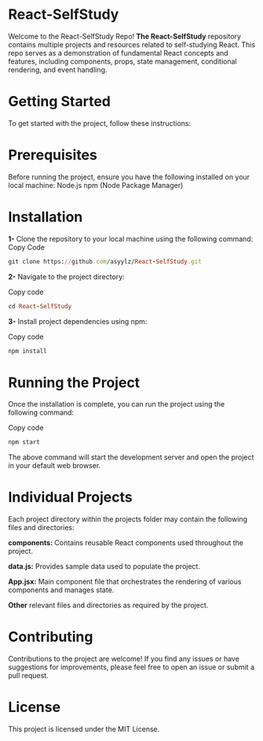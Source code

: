 # React-SelfStudy
Welcome to the React-SelfStudy Repo! **The React-SelfStudy** repository contains multiple projects and resources related to self-studying React. This repo serves as a demonstration of fundamental React concepts and features, including components, props, state management, conditional rendering, and event handling.

# Getting Started
To get started with the project, follow these instructions:

# Prerequisites
Before running the project, ensure you have the following installed on your local machine:
Node.js
npm (Node Package Manager)

# Installation
**1-** Clone the repository to your local machine using the following command:
Copy Code
```ruby
git clone https://github.com/asyylz/React-SelfStudy.git
```
**2-** Navigate to the project directory:

Copy code
```ruby
cd React-SelfStudy
```
**3-** Install project dependencies using npm:

Copy code
```ruby
npm install
```
# Running the Project
Once the installation is complete, you can run the project using the following command:

Copy code
```ruby
npm start
```
The above command will start the development server and open the project in your default web browser.

# Individual Projects
Each project directory within the projects folder may contain the following files and directories:

**components:** Contains reusable React components used throughout the project.

**data.js:** Provides sample data used to populate the project.

**App.jsx:** Main component file that orchestrates the rendering of various components and manages state.

**Other** relevant files and directories as required by the project.

# Contributing
Contributions to the project are welcome! If you find any issues or have suggestions for improvements, please feel free to open an issue or submit a pull request.

# License

This project is licensed under the MIT License.






